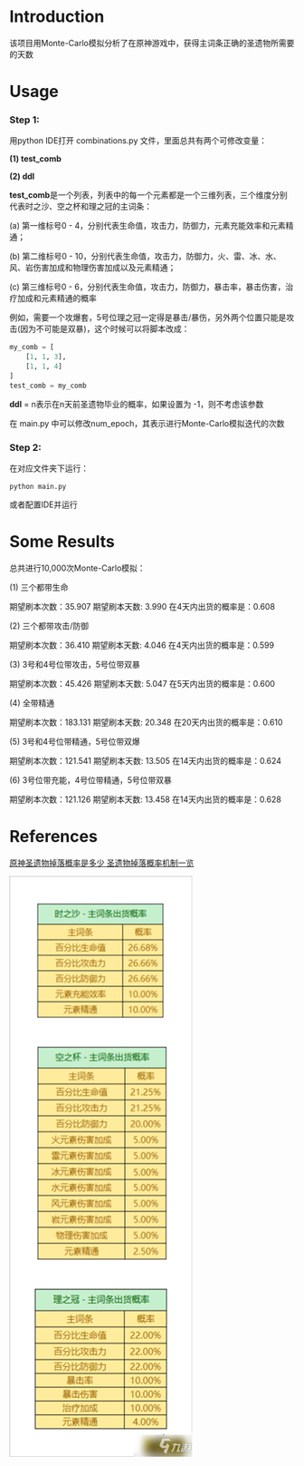# Introduction

该项目用Monte-Carlo模拟分析了在原神游戏中，获得主词条正确的圣遗物所需要的天数

# Usage

### Step 1:

用python IDE打开 combinations.py 文件，里面总共有两个可修改变量：

**(1) test_comb**

**(2) ddl**

**test_comb**是一个列表，列表中的每一个元素都是一个三维列表，三个维度分别代表时之沙、空之杯和理之冠的主词条：

(a) 第一维标号0 - 4，分别代表生命值，攻击力，防御力，元素充能效率和元素精通；

(b) 第二维标号0 - 10，分别代表生命值，攻击力，防御力，火、雷、冰、水、风、岩伤害加成和物理伤害加成以及元素精通；

(c) 第三维标号0 - 6，分别代表生命值，攻击力，防御力，暴击率，暴击伤害，治疗加成和元素精通的概率

例如，需要一个攻爆套，5号位理之冠一定得是暴击/暴伤，另外两个位置只能是攻击(因为不可能是双暴)，这个时候可以将脚本改成：

```python
my_comb = [
	[1, 1, 3],
	[1, 1, 4]
]
test_comb = my_comb
```

**ddl** = n表示在n天前圣遗物毕业的概率，如果设置为 -1，则不考虑该参数



在 main.py 中可以修改num_epoch，其表示进行Monte-Carlo模拟迭代的次数

### Step 2:

在对应文件夹下运行：

```
python main.py
```

或者配置IDE并运行

# Some Results

总共进行10,000次Monte-Carlo模拟：

(1) 三个都带生命

期望刷本次数：35.907
期望刷本天数:  3.990
在4天内出货的概率是：0.608

(2) 三个都带攻击/防御

期望刷本次数：36.410
期望刷本天数:  4.046
在4天内出货的概率是：0.599

(3) 3号和4号位带攻击，5号位带双暴

期望刷本次数：45.426
期望刷本天数:  5.047
在5天内出货的概率是：0.600

(4) 全带精通

期望刷本次数：183.131
期望刷本天数:  20.348
在20天内出货的概率是：0.610

(5) 3号和4号位带精通，5号位带双爆

期望刷本次数：121.541
期望刷本天数:  13.505
在14天内出货的概率是：0.624

(6) 3号位带充能，4号位带精通，5号位带双暴

期望刷本次数：121.126
期望刷本天数:  13.458
在14天内出货的概率是：0.628

# References

[原神圣遗物掉落概率是多少 圣遗物掉落概率机制一览](http://news.17173.com/z/ys/content/04112022/175316199.shtml)

![](./images/001.png)